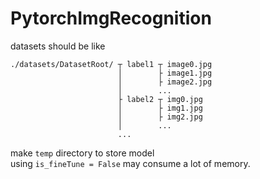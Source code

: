 # PytorchImgRecognition
datasets should be like
```
./datasets/DatasetRoot/ ┬ label1 ┬ image0.jpg
                        │        ├ image1.jpg
                        │        ├ image2.jpg
                        │        ...
                        ├ label2 ┬ img0.jpg
                        │        ├ img1.jpg
                        │        ├ img2.jpg
                        │        ...
                        ...
```  

make `temp` directory to store model  
using `is_fineTune = False` may consume a lot of memory.
